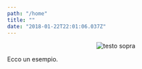 ```yaml
---
path: "/home"
title: ""
date: "2018-01-22T22:01:06.037Z"
---
```


<p align="center">
  <img alt="testo sopra" src="https://c1.staticflickr.com/2/1059/525187113_63cc16fcd3_b.jpg">
</p>

Ecco un esempio.
